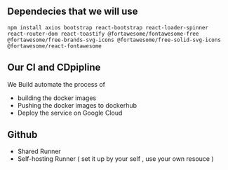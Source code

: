 ## Dependecies that we will use 
```
npm install axios bootstrap react-bootstrap react-loader-spinner react-router-dom react-toastify @fortawesome/fontawesome-free @fortawesome/free-brands-svg-icons @fortawesome/free-solid-svg-icons @fortawesome/react-fontawesome

```


## Our CI and CDpipline
We Build automate the process of
- building the docker images
- Pushing the docker images to dockerhub
- Deploy the service on Google Cloud


## Github
- Shared Runner
- Self-hosting Runner ( set it up by your self , use your own resouce )